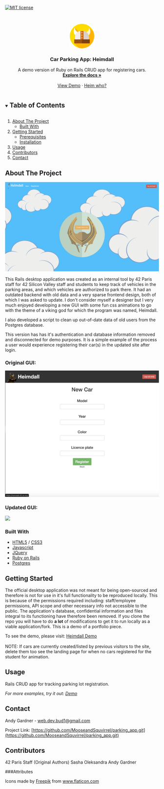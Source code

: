 <!--
*** Thanks for checking out the Best-README-Template. If you have a suggestion
*** that would make this better, please fork the repo and create a pull request
*** or simply open an issue with the tag "enhancement".
*** Thanks again! Now go create something AMAZING! :D
***
***
***
*** To avoid retyping too much info. Do a search and replace for the following:
*** github_username, repo_name, twitter_handle, email, project_title, project_description
-->



<!-- PROJECT SHIELDS -->
<!--
*** I'm using markdown "reference style" links for readability.
*** Reference links are enclosed in brackets [ ] instead of parentheses ( ).
*** See the bottom of this document for the declaration of the reference variables
*** for contributors-url, forks-url, etc. This is an optional, concise syntax you may use.
*** https://www.markdownguide.org/basic-syntax/#reference-style-links
-->
[![MIT license](https://img.shields.io/badge/License-MIT-blue.svg)](https://lbesson.mit-license.org/)


<!-- PROJECT LOGO -->
<br />
<p align="center">
  <a href="https://github.com/MooseandSquvirrel/parking_app.git">
    <img src="public/viking-helmet.png" alt="Viking Logo" width="80" height="80">
  </a>

  <h3 align="center">Car Parking App: Heimdall</h3>

  <p align="center">
    A demo version of Ruby on Rails CRUD app for registering cars.
    <br />
    <a href="https://github.com/MooseandSquvirrel/parking_app.git"><strong>Explore the docs »</strong></a>
    <br />
    <br />
    <a href="https://afternoon-ridge-28353.herokuapp.com/">View Demo</a>
    ·
    <a href="https://en.wikipedia.org/wiki/Heimdallr">Heim who?</a>
  </p>
</p>



<!-- TABLE OF CONTENTS -->
<details open="open">
  <summary><h2 style="display: inline-block">Table of Contents</h2></summary>
  <ol>
    <li>
      <a href="#about-the-project">About The Project</a>
      <ul>
        <li><a href="#built-with">Built With</a></li>
      </ul>
    </li>
    <li>
      <a href="#getting-started">Getting Started</a>
      <ul>
        <li><a href="#prerequisites">Prerequisites</a></li>
        <li><a href="#installation">Installation</a></li>
      </ul>
    </li>
    <li><a href="#usage">Usage</a></li>
    <li><a href="#contributors">Contributors</a></li>
    <li><a href="#contact">Contact</a></li>
  </ol>
</details>



<!-- ABOUT THE PROJECT -->
## About The Project
![gif of site 1](public/img_heimdall.png)

This Rails desktop application was created as an internal tool by 42 Paris staff for 42 Silicon Valley staff and students to keep track of vehicles in the parking areas, and which vehicles are authorized to park there. It had an outdated backend with old data and a very sparse frontend design, both of which I was asked to update. I don't consider myself a designer but I very much enjoyed developing a new GUI with some fun css animations to go with the theme of a viking god for which the program was named, Heimdall.

I also developed a script to clean up out-of-date data of old users from the Postgres database.

This version has has it's authentication and database information removed and disconnected for demo purposes. It is a simple example of the process a user would experience registering their car(s) in the updated site after login.

### Original GUI:
![](public/old_heimdall_1.png)

### Updated GUI:
![](https://github.com/MooseandSquvirrel/gif_viking/blob/master/car_gif1.gif)

### Built With

* [HTML5](https://html.com/html5/) / [CSS3](https://developer.mozilla.org/en-US/docs/Web/CSS)
* [Javascript](https://www.javascript.com/)
* [JQuery](https://jquery.com/)
* [Ruby on Rails](https://expressjs.com/) 
* [Postgres](https://www.postgresql.org/)


<!-- GETTING STARTED -->
## Getting Started

The official desktop application was not meant for being open-sourced and therefore
is not for use in it's full functionality to be reproduced locally. This is because of the permissions required including:
staff/employee permissions, API scope and other necessary info not accessible to the public. The application's
database, confidential information and files integral to its functioning have therefore been removed. If you clone
the repo you will have to do **a lot** of modifications to get it to run locally as a viable application/fork. This
is a demo of a portfolio piece.

To see the demo, please visit: <a href="https://afternoon-ridge-28353.herokuapp.com/">Heimdall Demo</a>
<br /><br /> 
NOTE: If cars are currently created/listed by previous visitors to the site, delete them too see the landing page for when no cars registered for the student for animation.

<!-- USAGE EXAMPLES -->
## Usage

Rails CRUD app for tracking parking lot registration.

_For more examples, try it out: [Demo](https://afternoon-ridge-28353.herokuapp.com/)_


<!-- CONTACT -->
## Contact

Andy Gardner - web.dev.bud1@gmail.com

Project Link: [https://github.com/MooseandSquvirrel/parking_app.git](https://github.com/MooseandSquvirrel/parking_app.git)


## Contributors
42 Paris Staff (Original Authors)
Sasha Oleksandra
Andy Gardner


###Attributes

<div>Icons made by <a href="https://www.flaticon.com/authors/freepik" title="Freepik">Freepik</a> from <a href="https://www.flaticon.com/" title="Flaticon">www.flaticon.com</a></div>
